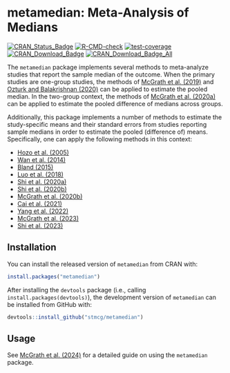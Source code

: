 
<!-- README.md is generated from README.Rmd. Please edit that file -->

# metamedian: Meta-Analysis of Medians

[![CRAN_Status_Badge](https://badges.cranchecks.info/worst/metamedian.svg)](https://cran.r-project.org/package=metamedian)
[![R-CMD-check](https://github.com/stmcg/metamedian/actions/workflows/R-CMD-check.yaml/badge.svg)](https://github.com/stmcg/metamedian/actions/workflows/R-CMD-check.yaml)
[![test-coverage](https://github.com/stmcg/metamedian/actions/workflows/test-coverage.yaml/badge.svg)](https://github.com/stmcg/metamedian/actions/workflows/test-coverage.yaml)
[![CRAN_Download_Badge](https://cranlogs.r-pkg.org/badges/metamedian)](https://www.r-pkg.org/pkg/metamedian)
[![CRAN_Download_Badge_All](https://cranlogs.r-pkg.org/badges/grand-total/metamedian)](https://www.r-pkg.org/pkg/metamedian)

The `metamedian` package implements several methods to meta-analyze
studies that report the sample median of the outcome. When the primary
studies are one-group studies, the methods of [McGrath et
al. (2019)](https://doi.org/10.1002/sim.8013) and [Ozturk and
Balakrishnan (2020)](https://doi.org/10.1002/sim.8738) can be applied to
estimate the pooled median. In the two-group context, the methods of
[McGrath et al. (2020a)](https://doi.org/10.1002/bimj.201900036) can be
applied to estimate the pooled difference of medians across groups.

Additionally, this package implements a number of methods to estimate
the study-specific means and their standard errors from studies
reporting sample medians in order to estimate the pooled (difference of)
means. Specifically, one can apply the following methods in this
context:

- [Hozo et
  al. (2005)](https://bmcmedresmethodol.biomedcentral.com/articles/10.1186/1471-2288-5-13)
- [Wan et
  al. (2014)](https://bmcmedresmethodol.biomedcentral.com/articles/10.1186/1471-2288-14-135)
- [Bland
  (2015)](https://lifescienceglobal.com/pms/index.php/ijsmr/article/view/2688)
- [Luo et al. (2018)](https://doi.org/10.1177/0962280216669183)
- [Shi et al. (2020a)](https://doi.org/10.1002/jrsm.1429)
- [Shi et
  al. (2020b)](https://www.intlpress.com/site/pub/pages/journals/items/sii/content/vols/0013/0004/a009/)
- [McGrath et al. (2020b)](https://doi.org/10.1177/0962280219889080)
- [Cai et al. (2021)](https://doi.org/10.1177/09622802211047348)
- [Yang et
  al. (2022)](https://www.tandfonline.com/doi/full/10.1080/02664763.2021.1967890)
- [McGrath et al. (2023)](https://doi.org/10.1177/09622802221139233)
- [Shi et al. (2023)](https://doi.org/10.1177/09622802231172043)

## Installation

You can install the released version of `metamedian` from CRAN with:

``` r
install.packages("metamedian")
```

After installing the `devtools` package (i.e., calling
`install.packages(devtools)`), the development version of `metamedian`
can be installed from GitHub with:

``` r
devtools::install_github("stmcg/metamedian")
```

## Usage

See [McGrath et al. (2024)](https://doi.org/10.1002/jrsm.1686) for a
detailed guide on using the `metamedian` package.
